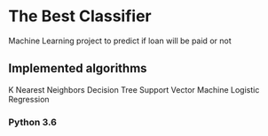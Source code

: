 # The Best Classifier

Machine Learning project to predict if loan will be paid or not 

## Implemented algorithms
K Nearest Neighbors
Decision Tree
Support Vector Machine
Logistic Regression

### Python 3.6
